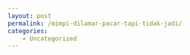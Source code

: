 ```yaml
---
layout: post
permalink: /mimpi-dilamar-pacar-tapi-tidak-jadi/
categories:
    - Uncategorized
---
```


